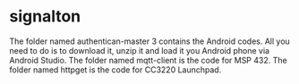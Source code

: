 # signalton
The folder named authentican-master 3 contains the Android codes. All you need to do is to download it, unzip it and load it you Android phone via Android Studio.
The folder named mqtt-client is the code for MSP 432.
The folder named httpget is the code for CC3220 Launchpad.
